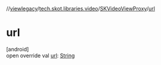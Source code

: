 //[viewlegacy](../../../index.md)/[tech.skot.libraries.video](../index.md)/[SKVideoViewProxy](index.md)/[url](url.md)

# url

[android]\
open override val [url](url.md): [String](https://kotlinlang.org/api/latest/jvm/stdlib/kotlin/-string/index.html)
